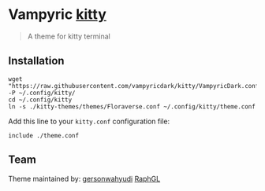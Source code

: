 # Vampyric [kitty](https://https://sw.kovidgoyal.net/kitty/)
> A theme for kitty terminal 

## Installation
```
wget "https://raw.githubusercontent.com/vampyricdark/kitty/VampyricDark.conf" -P ~/.config/kitty/
cd ~/.config/kitty
ln -s ./kitty-themes/themes/Floraverse.conf ~/.config/kitty/theme.conf
```

Add this line to your ``kitty.conf`` configuration file:

``include ./theme.conf``

## Team

Theme maintained by:
[gersonwahyudi](https://github.com/gersonwahyudi)
[RaphGL](https://github.com/RaphGL)
